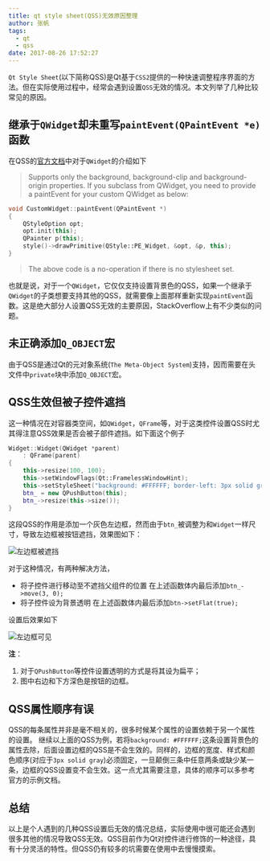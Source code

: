 ```yaml
---
title: qt style sheet(QSS)无效原因整理
author: 张帆
tags:
  - qt
  - qss
date: 2017-08-26 17:52:27
---
```


`Qt Style Sheet`(以下简称QSS)是Qt基于`CSS2`提供的一种快速调整程序界面的方法。但在实际使用过程中，经常会遇到设置`QSS`无效的情况。本文列举了几种比较常见的原因。
<!--more-->

## 继承于`QWidget`却未重写`paintEvent(QPaintEvent *e)`函数

在QSS的[官方文档](http://doc.qt.io/qt-5/stylesheet-reference.html)中对于`QWidget`的介绍如下

> Supports only the background, background-clip and background-origin properties.
> If you subclass from QWidget, you need to provide a paintEvent for your custom QWidget as below:
``` c++
void CustomWidget::paintEvent(QPaintEvent *)
{
    QStyleOption opt;
    opt.init(this);
    QPainter p(this);
    style()->drawPrimitive(QStyle::PE_Widget, &opt, &p, this);
}
```
> The above code is a no-operation if there is no stylesheet set.

也就是说，对于一个`QWidget`，它仅仅支持设置背景色的QSS，如果一个继承于`QWidget`的子类想要支持其他的QSS，就需要像上面那样重新实现`paintEvent`函数。这是绝大部分人设置QSS无效的主要原因，StackOverflow上有不少类似的问题。

## 未正确添加`Q_OBJECT`宏

由于QSS是通过Qt的元对象系统(`The Meta-Object System`)支持，因而需要在头文件中`private`块中添加`Q_OBJECT`宏。

## QSS生效但被子控件遮挡

这一种情况在对容器类空间，如`QWidget`，`QFrame`等，对于这类控件设置QSS时尤其得注意QSS效果是否会被子部件遮挡。如下面这个例子
``` c++
Widget::Widget(QWidget *parent)
    : QFrame(parent)
{
    this->resize(100, 100);
    this->setWindowFlags(Qt::FramelessWindowHint);
    this->setStyleSheet("background: #FFFFFF; border-left: 3px solid gray;");
    btn_ = new QPushButton(this);
    btn_->resize(this->size());
}
```
这段QSS的作用是添加一个灰色左边框，然而由于`btn_`被调整为和`Widget`一样尺寸，导致左边框被按钮遮挡，效果图如下：

![左边框被遮挡](http://onyvldqhl.bkt.clouddn.com/qss_not_workborder-hidden.png)

对于这种情况，有两种解决方法，
- 将子控件进行移动至不遮挡父组件的位置
    在上述函数体内最后添加`btn_->move(3, 0);`
- 将子控件设为背景透明
    在上述函数体内最后添加`btn->setFlat(true);`

设置后效果如下

![左边框可见](http://onyvldqhl.bkt.clouddn.com/qss_not_work/border-shown.png)

**注**：
1. 对于`QPushButton`等控件设置透明的方式是将其设为扁平；
2. 图中右边和下方深色是按钮的边框。

## QSS属性顺序有误

QSS的每条属性并非是毫不相关的，很多时候某个属性的设置依赖于另一个属性的设置。
继续以上面的QSS为例，若将`background: #FFFFFF;`这条设置背景色的属性去除，后面设置边框的QSS是不会生效的。同样的，边框的宽度、样式和颜色顺序(对应于`3px solid gray`)必须固定，一旦颠倒三条中任意两条或缺少某一条，边框的QSS设置变不会生效。这一点尤其需要注意，具体的顺序可以多参考官方的示例文档。

## 总结

以上是个人遇到的几种QSS设置后无效的情况总结，实际使用中很可能还会遇到很多其他的情况导致QSS无效。QSS目前作为Qt对控件进行修饰的一种途径，具有十分灵活的特性。但QSS仍有较多的坑需要在使用中去慢慢摸索。
